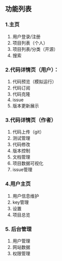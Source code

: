 ## 功能列表

### 1.主页

1. 用户登录/注册
2. 项目列表（个人）
3. 项目列表/分类（开源）
4. 搜索

### 2.代码详情页（用户）：

1. 代码预览（模拟运行）
2. 代码订阅
3. 代码克隆
4. issue
5. 版本更新展示

### 3.代码详情页（作者）

1. 代码上传（git）
2. 测试管理
3. 代码修改
4. 版本控制
5. 文档管理
6. 项目数据可视化
7. issue管理

### 4.用户主页

1. 用户信息维护
2. key管理
3. 设置
4. 项目总览

### 5. 后台管理

1. 用户管理
2. 网站数据
3. 权限管理

### 

